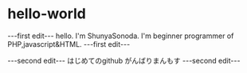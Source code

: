 # hello-world

---first edit---
hello. I'm ShunyaSonoda.
I'm beginner programmer of PHP,javascript&HTML.
---first edit---

---second edit---
はじめてのgithub
がんばりまんもす
---second edit---
